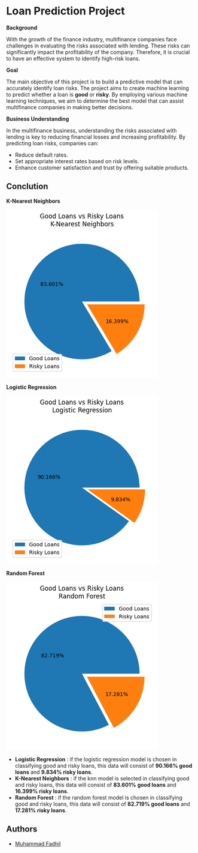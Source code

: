 
# Loan Prediction Project

**Background**

With the growth of the finance industry, multifinance companies face challenges in evaluating the risks associated with lending. These risks can significantly impact the profitability of the company. Therefore, it is crucial to have an effective system to identify high-risk loans.

**Goal**

The main objective of this project is to build a predictive model that can accurately identify loan risks. The project aims to create machine learning to predict whether a loan is **good** or **risky**. By employing various machine learning techniques, we aim to determine the best model that can assist multifinance companies in making better decisions.

**Business Understanding**

In the multifinance business, understanding the risks associated with lending is key to reducing financial losses and increasing profitability. By predicting loan risks, companies can:

- Reduce default rates.
- Set appropriate interest rates based on risk levels.
- Enhance customer satisfaction and trust by offering suitable products.



## Conclution

**K-Nearest Neighbors**

![Comparison KNN](https://github.com/muhfadhil/Loan-Predictions/blob/main/img/Compare/good_risky_KNN.png?raw=true)

**Logistic Regression**

![Comparison Logistic Regression](https://github.com/muhfadhil/Loan-Predictions/blob/main/img/Compare/good_risky_LR.png?raw=true)

**Random Forest**

![Comparison Random Forest](https://github.com/muhfadhil/Loan-Predictions/blob/main/img/Compare/good_risky_RF.png?raw=true)

- **Logistic Regression** : if the logistic regression model is chosen in classifying good and risky loans, this data will consist of **90.166% good loans** and **9.834% risky loans**.
- **K-Nearest Neighbors** : if the knn model is selected in classifying good and risky loans, this data will consist of **83.601% good loans** and **16.399% risky loans**.
- **Random Forest** : if the random forest model is chosen in classifying good and risky loans, this data will consist of **82.719% good loans** and **17.281% risky loans**.
## Authors

- [Muhammad Fadhil](https://www.github.com/muhfadhil)

